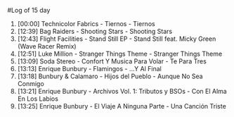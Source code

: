 #Log of 15 day

1. [00:00] Technicolor Fabrics - Tiernos - Tiernos
1. [12:39] Bag Raiders - Shooting Stars - Shooting Stars
1. [12:43] Flight Facilities - Stand Still EP - Stand Still feat. Micky Green (Wave Racer Remix)
1. [12:51] Luke Million - Stranger Things Theme - Stranger Things Theme
1. [13:09] Soda Stereo - Confort Y Musica Para Volar - Te Para Tres
1. [13:13] Enrique Bunbury - Flamingos - ...Y Al Final
1. [13:18] Bunbury & Calamaro - Hijos del Pueblo - Aunque No Sea Conmigo
1. [13:21] Enrique Bunbury - Archivos Vol. 1: Tributos y BSOs - Con El Alma En Los Labios
1. [13:25] Enrique Bunbury - El Viaje A Ninguna Parte - Una Canción Triste
